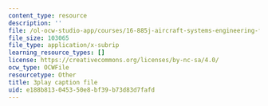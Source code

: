 ```yaml
---
content_type: resource
description: ''
file: /ol-ocw-studio-app/courses/16-885j-aircraft-systems-engineering-fall-2005/e188b813045350e8bf39b73d83d7fafd_uow6v1EuybE.vtt
file_size: 103065
file_type: application/x-subrip
learning_resource_types: []
license: https://creativecommons.org/licenses/by-nc-sa/4.0/
ocw_type: OCWFile
resourcetype: Other
title: 3play caption file
uid: e188b813-0453-50e8-bf39-b73d83d7fafd
---
```


